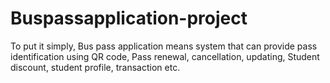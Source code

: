 # Buspassapplication-project
To put it simply, Bus pass application means system that can provide pass identification using QR code, Pass renewal, cancellation, updating, Student discount, student profile, transaction etc.
